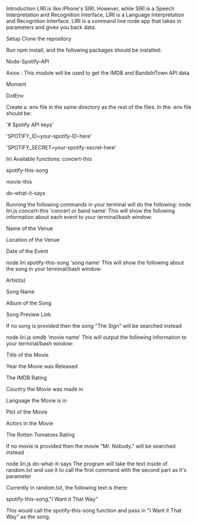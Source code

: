 Introduction
LIRI is like iPhone's SIRI. However, while SIRI is a Speech Interpretation and Recognition Interface, LIRI is a Language Interpretation and Recognition Interface. LIRI is a command line node app that takes in parameters and gives you back data.

Setup
Clone the repository

Run npm install, and the following packages should be installed:

Node-Spotify-API

Axios : This module will be used to get the IMDB and BandsInTown API data

Moment

DotEnv

Create a .env file in the same directory as the rest of the files. In the .env file should be:

'# Spotify API keys'

'SPOTIFY_ID=your-spotify-ID-here'

'SPOTIFY_SECRET=your-spotify-secret-here'

liri Available functions:
concert-this

spotify-this-song

movie-this

do-what-it-says

Running the following commands in your terminal will do the following:
node liri.js concert-this 'concert or band name'
This will show the following information about each event to your terminal/bash window:

Name of the Venue

Location of the Venue

Date of the Event

node liri spotify-this-song 'song name'
This will show the following about the song in your terminal/bash window:

Artist(s)

Song Name

Album of the Song

Song Preview Link

If no song is provided then the song "The Sign" will be searched instead

node liri.js omdb 'movie name'
This will output the following information to your terminal/bash window:

Title of the Movie

Year the Movie was Released

The IMDB Rating

Country the Movie was made in

Language the Movie is in

Plot of the Movie

Actors in the Movie

The Rotten Tomatoes Rating

If no movie is provided then the movie "Mr. Nobody." will be searched instead

node liri.js do-what-it-says
The program will take the text inside of random.txt and use it to call the first command with the second part as it's parameter

Currently in random.txt, the following text is there:

spotify-this-song,"I Want it That Way"

This would call the spotify-this-song function and pass in "I Want it That Way" as the song.